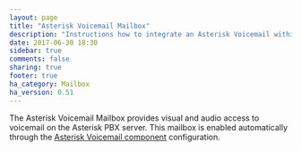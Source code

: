 ```yaml
---
layout: page
title: "Asterisk Voicemail Mailbox"
description: "Instructions how to integrate an Asterisk Voicemail within Home Assistant."
date: 2017-06-30 18:30
sidebar: true
comments: false
sharing: true
footer: true
ha_category: Mailbox
ha_version: 0.51
---
```


The Asterisk Voicemail Mailbox provides visual and audio access to voicemail on the Asterisk PBX server.  This mailbox is enabled automatically through the [Asterisk Voicemail component](/components/asterisk_mbox) configuration.

